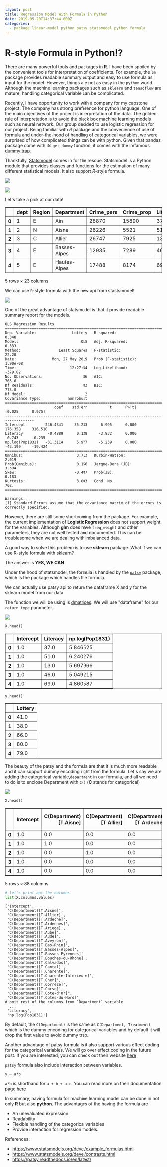 ```yaml
---
layout: post
title: Regression Model With Formula in Python
date: 2019-05-20T14:37:44.000Z
categories:
  - package linear-model python patsy statsmodel python formula
---
```


# R-style Formula in Python!?

There are many powerful tools and packages in **R**. I have been spoiled by the convenient tools for interpretation of coefficients. For example, the `lm` package provides readable summary output and easy to use formula as input for the model. However, things are not as easy in the `python` world. Although the machine learning packages such as `sklearn` and `tensoflow` are mature, handling categorical variable can be complicated.

Recently, I have opportunity to work with a company for my capstone project. The company has strong preference for python language. One of the main objectives of the project is interpretation of the data. The golden rule of interpretation is to avoid the black box machine learning models such as neural network. Our group decided to use logistic regression for our project. Being familiar with _R_ package and the convenience of use of formula and under-the-hood of handling of categorical variables, we were surprised of how complicated things can be with python. Given that pandas package come with its `get_dummy` function, it comes with the imfamous [dummy trap](https://www.algosome.com/articles/dummy-variable-trap-regression.html).

Thankfully, [Statsmodel](https://www.statsmodels.org/stable/index.html) comes in for the rescue. Statsmodel is a Python module that provides classes and functions for the estimation of many different statistical models. It also support _R_-style formula.


![](/images/patsy_post/import.png)



![](/images/patsy_post/data_import.png)

Let's take a pick at our data!


<div>
  <style scoped="">
    .dataframe tbody tr th:only-of-type {
        vertical-align: middle;
    }

    .dataframe tbody tr th {
        vertical-align: top;
    }

    .dataframe thead th {
        text-align: right;
    }
</style>
  <table border="1" class="dataframe">
  <thead><tr style="text-align: right;"><th></th><th>dept</th><th>Region</th><th>Department</th><th>Crime_pers</th><th>Crime_prop</th><th>Literacy</th><th>Donations</th><th>Infants</th><th>Suicides</th><th>MainCity</th><th>...</th><th>Crime_parents</th><th>Infanticide</th><th>Donation_clergy</th><th>Lottery</th><th>Desertion</th><th>Instruction</th><th>Prostitutes</th><th>Distance</th><th>Area</th><th>Pop1831</th></tr></thead>
  <tbody><tr><th>0</th><td>1</td><td>E</td><td>Ain</td><td>28870</td><td>15890</td><td>37</td><td>5098</td><td>33120</td><td>35039</td><td>2:Med</td><td>...</td><td>71</td><td>60</td><td>69</td><td>41</td><td>55</td><td>46</td><td>13</td><td>218.372</td><td>5762</td><td>346.03</td></tr><tr><th>1</th><td>2</td><td>N</td><td>Aisne</td><td>26226</td><td>5521</td><td>51</td><td>8901</td><td>14572</td><td>12831</td><td>2:Med</td><td>...</td><td>4</td><td>82</td><td>36</td><td>38</td><td>82</td><td>24</td><td>327</td><td>65.945</td><td>7369</td><td>513.00</td></tr><tr><th>2</th><td>3</td><td>C</td><td>Allier</td><td>26747</td><td>7925</td><td>13</td><td>10973</td><td>17044</td><td>114121</td><td>2:Med</td><td>...</td><td>46</td><td>42</td><td>76</td><td>66</td><td>16</td><td>85</td><td>34</td><td>161.927</td><td>7340</td><td>298.26</td></tr><tr><th>3</th><td>4</td><td>E</td><td>Basses-Alpes</td><td>12935</td><td>7289</td><td>46</td><td>2733</td><td>23018</td><td>14238</td><td>1:Sm</td><td>...</td><td>70</td><td>12</td><td>37</td><td>80</td><td>32</td><td>29</td><td>2</td><td>351.399</td><td>6925</td><td>155.90</td></tr><tr><th>4</th><td>5</td><td>E</td><td>Hautes-Alpes</td><td>17488</td><td>8174</td><td>69</td><td>6962</td><td>23076</td><td>16171</td><td>1:Sm</td><td>...</td><td>22</td><td>23</td><td>64</td><td>79</td><td>35</td><td>7</td><td>1</td><td>320.280</td><td>5549</td><td>129.10</td></tr></tbody>
</table>
  <p>5 rows × 23 columns</p>
</div>

We can use `R`-style formula with the new api from stastsmodel!

![](/images/patsy_post/summary.png)

One of the great advantage of statsmodel is that it provide readable summary report for the models.


```
OLS Regression Results
==============================================================================
Dep. Variable:                Lottery   R-squared:                       0.348
Model:                            OLS   Adj. R-squared:                  0.333
Method:                 Least Squares   F-statistic:                     22.20
Date:                Mon, 27 May 2019   Prob (F-statistic):           1.90e-08
Time:                        12:27:54   Log-Likelihood:                -379.82
No. Observations:                  86   AIC:                             765.6
Df Residuals:                      83   BIC:                             773.0
Df Model:                           2
Covariance Type:            nonrobust
===================================================================================
                      coef    std err          t      P>|t|      [0.025      0.975]
-----------------------------------------------------------------------------------
Intercept         246.4341     35.233      6.995      0.000     176.358     316.510
Literacy           -0.4889      0.128     -3.832      0.000      -0.743      -0.235
np.log(Pop1831)   -31.3114      5.977     -5.239      0.000     -43.199     -19.424
==============================================================================
Omnibus:                        3.713   Durbin-Watson:                   2.019
Prob(Omnibus):                  0.156   Jarque-Bera (JB):                3.394
Skew:                          -0.487   Prob(JB):                        0.183
Kurtosis:                       3.003   Cond. No.                         702.
==============================================================================

Warnings:
[1] Standard Errors assume that the covariance matrix of the errors is correctly specified.
```

However, there are still some shortcoming from the package. For example, the current implementation of **Logistic Regression** does not support weight for the variables. Although **glm** does have `freq_weight` and other parameters, they are not well tested and documented. This can be troublesome when we are dealing with imbalanced data.

A good way to solve this problem is to use **sklearn** package. What if we can use R-style formula with sklearn?

The answer is **YES, WE CAN**

Under the hood of statsmodel, the formula is handled by the [`patsy`](https://patsy.readthedocs.io/en/latest/) package, which is the package which handles the formula.

We can actually use patsy api to return the dataframe X and y for the sklearn model from our data

The function we will be using is [dmatrices](https://patsy.readthedocs.io/en/latest/API-reference.html#patsy.dmatrices). We will use "dataframe" for our `return_type` parameter.

![](/images/patsy_post/patsy.png)

```python
X.head()
```

<div>
  <style scoped="">
    .dataframe tbody tr th:only-of-type {
        vertical-align: middle;
    }

    .dataframe tbody tr th {
        vertical-align: top;
    }

    .dataframe thead th {
        text-align: right;
    }
</style>
  <table border="1" class="dataframe">
  <thead><tr style="text-align: right;"><th></th><th>Intercept</th><th>Literacy</th><th>np.log(Pop1831)</th></tr></thead>
  <tbody><tr><th>0</th><td>1.0</td><td>37.0</td><td>5.846525</td></tr><tr><th>1</th><td>1.0</td><td>51.0</td><td>6.240276</td></tr><tr><th>2</th><td>1.0</td><td>13.0</td><td>5.697966</td></tr><tr><th>3</th><td>1.0</td><td>46.0</td><td>5.049215</td></tr><tr><th>4</th><td>1.0</td><td>69.0</td><td>4.860587</td></tr></tbody>
</table>
</div>

```python
y.head()
```

<div>
  <style scoped="">
    .dataframe tbody tr th:only-of-type {
        vertical-align: middle;
    }

    .dataframe tbody tr th {
        vertical-align: top;
    }

    .dataframe thead th {
        text-align: right;
    }
</style>
  <table border="1" class="dataframe">
  <thead><tr style="text-align: right;"><th></th><th>Lottery</th></tr></thead>
  <tbody><tr><th>0</th><td>41.0</td></tr><tr><th>1</th><td>38.0</td></tr><tr><th>2</th><td>66.0</td></tr><tr><th>3</th><td>80.0</td></tr><tr><th>4</th><td>79.0</td></tr></tbody>
</table>
</div>

The beauty of the patsy and the formula are that it is much more readable and it can support dummy encoding right from the formula. Let's say we are adding the categorical variable,`department` in our formula, and all we need to do is to enclose Department with `C()` (**C** stands for categorical)

![](/images/patsy_post/categorical.png)

```python
X.head()
```

<div>
  <style scoped="">
    .dataframe tbody tr th:only-of-type {
        vertical-align: middle;
    }

    .dataframe tbody tr th {
        vertical-align: top;
    }

    .dataframe thead th {
        text-align: right;
    }
</style>
  <table border="1" class="dataframe">
  <thead><tr style="text-align: right;"><th></th><th>Intercept</th><th>C(Department)[T.Aisne]</th><th>C(Department)[T.Allier]</th><th>C(Department)[T.Ardeche]</th><th>C(Department)[T.Ardennes]</th><th>C(Department)[T.Ariege]</th><th>C(Department)[T.Aube]</th><th>C(Department)[T.Aude]</th><th>C(Department)[T.Aveyron]</th><th>C(Department)[T.Bas-Rhin]</th><th>...</th><th>C(Department)[T.Tarn]</th><th>C(Department)[T.Tarn-et-Garonne]</th><th>C(Department)[T.Var]</th><th>C(Department)[T.Vaucluse]</th><th>C(Department)[T.Vendee]</th><th>C(Department)[T.Vienne]</th><th>C(Department)[T.Vosges]</th><th>C(Department)[T.Yonne]</th><th>Literacy</th><th>np.log(Pop1831)</th></tr></thead>
  <tbody><tr><th>0</th><td>1.0</td><td>0.0</td><td>0.0</td><td>0.0</td><td>0.0</td><td>0.0</td><td>0.0</td><td>0.0</td><td>0.0</td><td>0.0</td><td>...</td><td>0.0</td><td>0.0</td><td>0.0</td><td>0.0</td><td>0.0</td><td>0.0</td><td>0.0</td><td>0.0</td><td>37.0</td><td>5.846525</td></tr><tr><th>1</th><td>1.0</td><td>1.0</td><td>0.0</td><td>0.0</td><td>0.0</td><td>0.0</td><td>0.0</td><td>0.0</td><td>0.0</td><td>0.0</td><td>...</td><td>0.0</td><td>0.0</td><td>0.0</td><td>0.0</td><td>0.0</td><td>0.0</td><td>0.0</td><td>0.0</td><td>51.0</td><td>6.240276</td></tr><tr><th>2</th><td>1.0</td><td>0.0</td><td>1.0</td><td>0.0</td><td>0.0</td><td>0.0</td><td>0.0</td><td>0.0</td><td>0.0</td><td>0.0</td><td>...</td><td>0.0</td><td>0.0</td><td>0.0</td><td>0.0</td><td>0.0</td><td>0.0</td><td>0.0</td><td>0.0</td><td>13.0</td><td>5.697966</td></tr><tr><th>3</th><td>1.0</td><td>0.0</td><td>0.0</td><td>0.0</td><td>0.0</td><td>0.0</td><td>0.0</td><td>0.0</td><td>0.0</td><td>0.0</td><td>...</td><td>0.0</td><td>0.0</td><td>0.0</td><td>0.0</td><td>0.0</td><td>0.0</td><td>0.0</td><td>0.0</td><td>46.0</td><td>5.049215</td></tr><tr><th>4</th><td>1.0</td><td>0.0</td><td>0.0</td><td>0.0</td><td>0.0</td><td>0.0</td><td>0.0</td><td>0.0</td><td>0.0</td><td>0.0</td><td>...</td><td>0.0</td><td>0.0</td><td>0.0</td><td>0.0</td><td>0.0</td><td>0.0</td><td>0.0</td><td>0.0</td><td>69.0</td><td>4.860587</td></tr></tbody>
</table>
  <p>5 rows × 88 columns</p>
</div>

```python
# let's print out the columns
list(X.columns.values)
```

```
['Intercept',
 'C(Department)[T.Aisne]',
 'C(Department)[T.Allier]',
 'C(Department)[T.Ardeche]',
 'C(Department)[T.Ardennes]',
 'C(Department)[T.Ariege]',
 'C(Department)[T.Aube]',
 'C(Department)[T.Aude]',
 'C(Department)[T.Aveyron]',
 'C(Department)[T.Bas-Rhin]',
 'C(Department)[T.Basses-Alpes]',
 'C(Department)[T.Basses-Pyrenees]',
 'C(Department)[T.Bouches-du-Rhone]',
 'C(Department)[T.Calvados]',
 'C(Department)[T.Cantal]',
 'C(Department)[T.Charente]',
 'C(Department)[T.Charente-Inferieure]',
 'C(Department)[T.Cher]',
 'C(Department)[T.Correze]',
 'C(Department)[T.Corse]',
 "C(Department)[T.Cote-d'Or]",
 'C(Department)[T.Cotes-du-Nord]',
# omit rest of the columns from `Department` variable
  ...
 'Literacy',
 'np.log(Pop1831)']
```

By default, the `C(Department)` is the same as `C(Department, Treatment)` which is the dummy encoding for categorical variables and by default it will drop the first value to avoid dummy trap.

Another advantage of patsy formula is it also support various effect coding for the categorical variables. We will go over effect coding in the future post. If you are interested, you can check out their website [here](https://www.statsmodels.org/devel/contrasts.html)

`patsy` formula also include interaction between variables.

```
y ~ a*b
```

`a*b` is shorthand for `a + b + a:c`. You can read more on their documentation page [here](https://patsy.readthedocs.io/en/latest/formulas.html)

In summary, having formula for machine learning model can be done in not only **R** but also **python**. The advantages of the having the formula are
- An unevaluated expression
-  Readability
-  Flexible handling of the categorical variables
- Provide interaction for regression models.

References:
- https://www.statsmodels.org/devel/example_formulas.html
- https://www.statsmodels.org/devel/contrasts.html
- https://patsy.readthedocs.io/en/latest/
